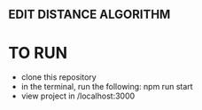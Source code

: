 ## EDIT DISTANCE ALGORITHM

# TO RUN
- clone this repository
- in the terminal, run the following: npm run start
- view project in /localhost:3000